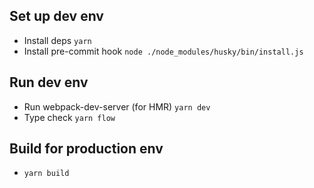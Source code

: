 ## Set up dev env
- Install deps `yarn`
- Install pre-commit hook `node ./node_modules/husky/bin/install.js`

## Run dev env
- Run webpack-dev-server (for HMR) `yarn dev`
- Type check `yarn flow`

## Build for production env
- `yarn build`
